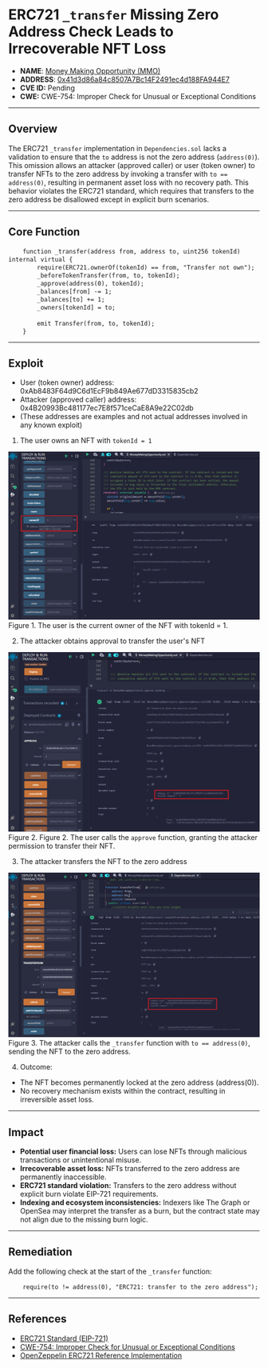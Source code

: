 # ERC721 `_transfer` Missing Zero Address Check Leads to Irrecoverable NFT Loss

- **NAME**: [Money Making Opportunity (MMO)](https://steviep.xyz/moneymakingopportunity/)
- **ADDRESS**: [0x41d3d86a84c8507A7Bc14F2491ec4d188FA944E7](https://etherscan.io/address/0x41d3d86a84c8507a7bc14f2491ec4d188fa944e7#code)
- **CVE ID:** Pending
- **CWE:** CWE-754: Improper Check for Unusual or Exceptional Conditions

---

## Overview

The ERC721 `_transfer` implementation in `Dependencies.sol` lacks a validation to ensure that the `to` address is not the zero address (`address(0)`). This omission allows an attacker (approved caller) or user (token owner) to transfer NFTs to the zero address by invoking a transfer with `to == address(0)`, resulting in permanent asset loss with no recovery path. This behavior violates the ERC721 standard, which requires that transfers to the zero address be disallowed except in explicit burn scenarios.

---

## Core Function
```solidity
    function _transfer(address from, address to, uint256 tokenId) internal virtual {
        require(ERC721.ownerOf(tokenId) == from, "Transfer not own");
        _beforeTokenTransfer(from, to, tokenId);
        _approve(address(0), tokenId);
        _balances[from] -= 1;
        _balances[to] += 1;
        _owners[tokenId] = to;

        emit Transfer(from, to, tokenId);
    }
```
---

## Exploit

- User (token owner) address: 0xAb8483F64d9C6d1EcF9b849Ae677dD3315835cb2
- Attacker (approved caller) address: 0x4B20993Bc481177ec7E8f571ceCaE8A9e22C02db
- (These addresses are examples and not actual addresses involved in any known exploit)

1. The user owns an NFT with `tokenId = 1`

![Step 1](../img/Step_1.png)
Figure 1. The user is the current owner of the NFT with tokenId = 1.


2. The attacker obtains approval to transfer the user's NFT

![Step 2](../img/Step_2.png)
Figure 2. Figure 2. The user calls the `approve` function, granting the attacker permission to transfer their NFT.


3. The attacker transfers the NFT to the zero address

![Step 3](../img/Step_3.png)
Figure 3. The attacker calls the `_transfer` function with `to == address(0)`, sending the NFT to the zero address.

4. Outcome:
- The NFT becomes permanently locked at the zero address (address(0)).
- No recovery mechanism exists within the contract, resulting in irreversible asset loss.

---

## Impact
- **Potential user financial loss:** Users can lose NFTs through malicious transactions or unintentional misuse.
- **Irrecoverable asset loss:** NFTs transferred to the zero address are permanently inaccessible.
- **ERC721 standard violation:** Transfers to the zero address without explicit burn violate EIP-721 requirements.
- **Indexing and ecosystem inconsistencies:** Indexers like The Graph or OpenSea may interpret the transfer as a burn, but the contract state may not align due to the missing burn logic.

---

## Remediation
Add the following check at the start of the `_transfer` function:

```solidity
    require(to != address(0), "ERC721: transfer to the zero address");
```
---

## References
- [ERC721 Standard (EIP-721)](https://eips.ethereum.org/EIPS/eip-721)
- [CWE-754: Improper Check for Unusual or Exceptional Conditions](https://cwe.mitre.org/data/definitions/754.html)
- [OpenZeppelin ERC721 Reference Implementation](https://github.com/OpenZeppelin/openzeppelin-contracts/blob/master/contracts/token/ERC721/ERC721.sol)